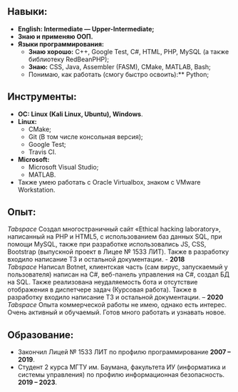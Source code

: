 ## **Навыки:**
  *	**English: Intermediate — Upper-Intermediate;**
  *	**Знаю и применяю ООП.**
  *	**Языки программирования:**
    *	**Знаю хорошо:** C++, Google Test, C#, HTML, PHP, MySQL (а также библиотеку RedBeanPHP);
    *	**Знаю:** CSS, Java, Assembler (FASM), CMake, MATLAB, Bash;
    *	Понимаю, как работать (смогу быстро освоить):** Python;
## **Инструменты:**
  *	**OC: Linux (Kali Linux, Ubuntu), Windows**.
  *	**Linux:**
    *	CMake;
    *	Git (В том числе консольная версия);
    *	Google Test;
    *	Travis CI.
  *	**Microsoft:**
    *	Microsoft Visual Studio;
    *	MATLAB.
  *	Также умею работать с Oracle Virtualbox, знаком с VMware Workstation.
## **Опыт:**
  *Tabspace* Создал многостраничный сайт «Ethical hacking laboratory», написанный на PHP и HTML5, c использованием баз данных SQL, при помощи MySQL, также при разработке использовались JS, CSS, Bootstrap (выпускной проект в Лицее № 1533 ЛИТ). Также в разработку входило написание ТЗ и остальной документации.  - **2018**<br />
  *Tabspace* Написал Botnet, клиентская часть (сам вирус, запускаемый у пользователя) написан на C#, веб-панель управления на С#, создал БД на SQL. Также реализована неудаляемость бота и отсутствие отображения в диспетчере задач (Курсовая работа). Также в разработку входило написание ТЗ и остальной документации. – **2020**<br />
  *Tabspace* Опыта коммерческой работы не имею, однако есть интерес. Очень активный и обучаемый.
Готов много работать и узнавать новое.<br />
## **Образование:**
  *	Закончил Лицей № 1533 ЛИТ по профилю программирование **2007 – 2019**.
  *	Студент 2 курса МГТУ им. Баумана, факультета ИУ (информатика и системы управления) по профилю информационная безопасность. **2019 – 2023**.
